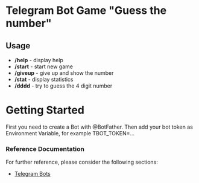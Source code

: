 # Telegram Bot Game "Guess the number"

## Usage
 - **/help** - display help 
 - **/start** - start new game
 - **/giveup** - give up and show the number
 - **/stat** - display statistics
 - **/dddd** - try to guess the 4 digit number


# Getting Started

First you need to create a Bot with @BotFather.
Then add your bot token as Environment Variable, for example TBOT_TOKEN=...

### Reference Documentation

For further reference, please consider the following sections:

* [Telegram Bots](https://core.telegram.org/bots)


